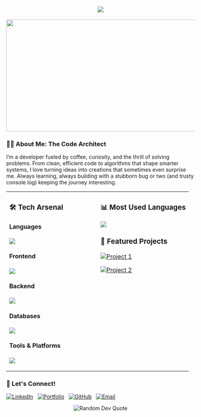 
<h1 align="center">
  <img src="https://readme-typing-svg.herokuapp.com/?lines=Hello,+World!;I'm+M.R.I.N.A.L;Welcome+to+my+Digital+World!&center=true&size=23">
</h1>

<div align="center">
  <img src="https://media.giphy.com/media/dWesBcTLavkZuG35MI/giphy.gif" width="600" height="300"/>
</div>

### 🧙‍♂️ About Me: The Code Architect

I’m a developer fueled by coffee, curiosity, and the thrill of solving problems. From clean, efficient code to algorithms that shape smarter systems, I love turning ideas into creations that sometimes even surprise me. Always learning, always building with a stubborn bug or two (and trusty console.log) keeping the journey interesting.





<table width="100%">
<tr>
<td width="50%" valign="top">

### 🛠️ Tech Arsenal
#### Languages
<p>
  <img src="https://skillicons.dev/icons?i=java,python,c,cpp,js,ts&theme=light" />
</p>

#### Frontend
<p>
  <img src="https://skillicons.dev/icons?i=react,tailwindcss,bootstrap,nextjs&theme=light" />
</p>

#### Backend
<p>
  <img src="https://skillicons.dev/icons?i=nodejs,express&theme=light" />
</p>

#### Databases
<p>
  <img src="https://skillicons.dev/icons?i=mysql,mongodb&theme=light" />
</p>

#### Tools & Platforms
<p>
  <img src="https://skillicons.dev/icons?i=vscode,idea,notion,vercel,git,github&theme=light" />
</p>

</td>
<td width="50%" valign="top">

### 📊 Most Used Languages
<div>
 <img src="https://github-readme-stats.vercel.app/api/top-langs/?username=coding-mrinal&layout=compact&theme=radical&count_private=true&include_all_commits=true&langs_count=8&cache_seconds=1800" />
</div>

### 💼 Featured Projects
<div>
  
[![Project 1](https://github-readme-stats.vercel.app/api/pin/?username=coding-mrinal&repo=SanShop_Best_Ecom_Website&theme=radical&show_owner=true)](https://github.com/coding-mrinal/SanShop_Best_Ecom_Website)

[![Project 2](https://github-readme-stats.vercel.app/api/pin/?username=coding-mrinal&repo=AI_Chat_Assistant&theme=radical&show_owner=true)](https://github.com/coding-mrinal/AI_Chat_Assistant)

</div>

</td>
</tr>
</table>




### 🤝 Let's Connect!

<div>

[![LinkedIn](https://skillicons.dev/icons?i=linkedin&theme=light)](https://www.linkedin.com/in/mrinal-mahapatra)&nbsp;&nbsp;
[![Portfolio](https://skillicons.dev/icons?i=vercel&theme=light)](https://mri-portfolio.vercel.app)&nbsp;&nbsp;
[![GitHub](https://skillicons.dev/icons?i=github&theme=light)](https://github.com/coding-mrinal/)&nbsp;&nbsp;
[![Email](https://skillicons.dev/icons?i=gmail&theme=light)](mailto:mrinalmahapatra2004@gmail.com)

</div>

<div align="center">
  <img src="https://quotes-github-readme.vercel.app/api?type=horizontal&theme=radical" alt="Random Dev Quote" />
</div>

